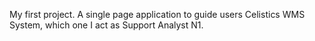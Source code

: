 My first project.
A single page application to guide users Celistics WMS System, which one I act as Support Analyst N1.
